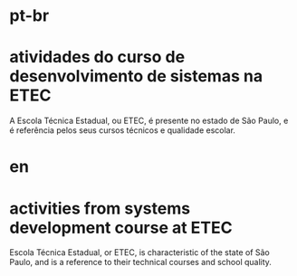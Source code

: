 # pt-br
# atividades do curso de desenvolvimento de sistemas na ETEC
A Escola Técnica Estadual, ou ETEC, é presente no estado de São Paulo, e é referência pelos seus cursos técnicos e qualidade escolar.

# en
# activities from systems development course at ETEC
Escola Técnica Estadual, or ETEC, is characteristic of the state of São Paulo, and is a reference to their technical courses and school quality.
